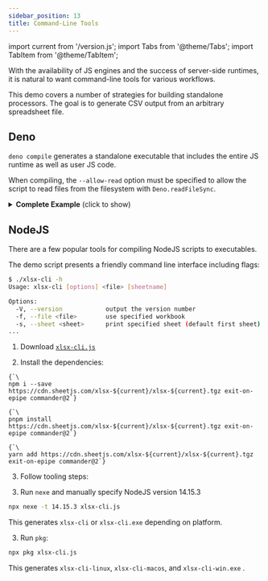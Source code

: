```yaml
---
sidebar_position: 13
title: Command-Line Tools
---
```


import current from '/version.js';
import Tabs from '@theme/Tabs';
import TabItem from '@theme/TabItem';

With the availability of JS engines and the success of server-side runtimes, it
is natural to want command-line tools for various workflows.

This demo covers a number of strategies for building standalone processors. The
goal is to generate CSV output from an arbitrary spreadsheet file.

## Deno

`deno compile` generates a standalone executable that includes the entire JS
runtime as well as user JS code.

When compiling, the `--allow-read` option must be specified to allow the script
to read files from the filesystem with `Deno.readFileSync`.

<details><summary><b>Complete Example</b> (click to show)</summary>

1) Save the following script to `sheet2csv.ts`:

```ts title="sheet2csv.ts"
/*! sheetjs (C) 2013-present SheetJS -- http://sheetjs.com */
// @deno-types="https://cdn.sheetjs.com/xlsx-latest/package/types/index.d.ts"
import * as XLSX from 'https://cdn.sheetjs.com/xlsx-latest/package/xlsx.mjs';
import * as cptable from 'https://cdn.sheetjs.com/xlsx-latest/package/dist/cpexcel.full.mjs';
XLSX.set_cptable(cptable);

/* Read and parse workbook */
const filename = Deno.args[0];
if(!filename) {
  console.error("usage: sheet2csv <filename> [sheetname]");
  Deno.exit(1);
}
const workbook = XLSX.readFile(filename);

/* Find worksheet */
const sheetname = Deno.args[1] || workbook.SheetNames[0];
if(!workbook.Sheets[sheetname]) {
  console.error(`error: workbook missing sheet ${sheetname}`);
  Deno.exit(1);
}

/* Generate CSV and print to stdout */
console.log(XLSX.utils.sheet_to_csv(workbook.Sheets[sheetname]));
```

2) Build `sheet2csv` with `deno compile`:

```bash
deno compile -r --allow-read sheet2csv.ts
```

`sheet2csv` is a generated executable that you can run.

</details>

## NodeJS

There are a few popular tools for compiling NodeJS scripts to executables.

The demo script presents a friendly command line interface including flags:

```bash
$ ./xlsx-cli -h
Usage: xlsx-cli [options] <file> [sheetname]

Options:
  -V, --version            output the version number
  -f, --file <file>        use specified workbook
  -s, --sheet <sheet>      print specified sheet (default first sheet)
...
```

1) Download [`xlsx-cli.js`](pathname:///cli/xlsx-cli.js)

2) Install the dependencies:

<Tabs>
  <TabItem value="npm" label="npm">
<pre><code parentName="pre" {...{"className": "language-bash"}}>{`\
npm i --save https://cdn.sheetjs.com/xlsx-${current}/xlsx-${current}.tgz exit-on-epipe commander@2`}
</code></pre>
  </TabItem>
  <TabItem value="pnpm" label="pnpm">
<pre><code parentName="pre" {...{"className": "language-bash"}}>{`\
pnpm install https://cdn.sheetjs.com/xlsx-${current}/xlsx-${current}.tgz exit-on-epipe commander@2`}
</code></pre>
  </TabItem>
  <TabItem value="yarn" label="Yarn" default>
<pre><code parentName="pre" {...{"className": "language-bash"}}>{`\
yarn add https://cdn.sheetjs.com/xlsx-${current}/xlsx-${current}.tgz exit-on-epipe commander@2`}
</code></pre>
  </TabItem>
</Tabs>

3) Follow tooling steps:

<Tabs>
  <TabItem value="nexe" label="Nexe">

3) Run `nexe` and manually specify NodeJS version 14.15.3

```bash
npx nexe -t 14.15.3 xlsx-cli.js
```

This generates `xlsx-cli` or `xlsx-cli.exe` depending on platform.

  </TabItem>
  <TabItem value="pkg" label="pkg">

3) Run `pkg`:

```bash
npx pkg xlsx-cli.js
```

This generates `xlsx-cli-linux`, `xlsx-cli-macos`, and `xlsx-cli-win.exe` .

  </TabItem>
</Tabs>
